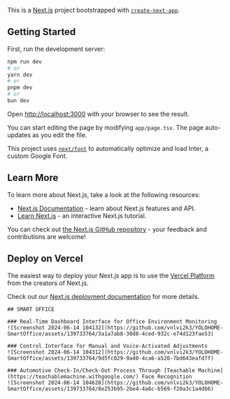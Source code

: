 This is a [Next.js](https://nextjs.org/) project bootstrapped with [`create-next-app`](https://github.com/vercel/next.js/tree/canary/packages/create-next-app).

## Getting Started

First, run the development server:

```bash
npm run dev
# or
yarn dev
# or
pnpm dev
# or
bun dev
```

Open [http://localhost:3000](http://localhost:3000) with your browser to see the result.

You can start editing the page by modifying `app/page.tsx`. The page auto-updates as you edit the file.

This project uses [`next/font`](https://nextjs.org/docs/basic-features/font-optimization) to automatically optimize and load Inter, a custom Google Font.

## Learn More

To learn more about Next.js, take a look at the following resources:

- [Next.js Documentation](https://nextjs.org/docs) - learn about Next.js features and API.
- [Learn Next.js](https://nextjs.org/learn) - an interactive Next.js tutorial.

You can check out [the Next.js GitHub repository](https://github.com/vercel/next.js/) - your feedback and contributions are welcome!

## Deploy on Vercel

The easiest way to deploy your Next.js app is to use the [Vercel Platform](https://vercel.com/new?utm_medium=default-template&filter=next.js&utm_source=create-next-app&utm_campaign=create-next-app-readme) from the creators of Next.js.

Check out our [Next.js deployment documentation](https://nextjs.org/docs/deployment) for more details.
```
## SMART OFFICE

### Real-Time Dashboard Interface for Office Environment Monitoring
![Screenshot 2024-06-14 104132](https://github.com/vnlvi2k3/YOLOHOME-SmartOffice/assets/139733764/3a1a7ab8-30d8-4ced-932c-e74d123fae53)

### Control Interface for Manual and Voice-Activated Adjustments
![Screenshot 2024-06-14 104312](https://github.com/vnlvi2k3/YOLOHOME-SmartOffice/assets/139733764/9d5fc029-9a40-4ca6-a520-7bd643eafd7f)

### Automotive Check-In/Check-Out Process Through [Teachable Machine](https://teachablemachine.withgoogle.com/) Face Recognition
![Screenshot 2024-06-14 104628](https://github.com/vnlvi2k3/YOLOHOME-SmartOffice/assets/139733764/8e253b95-2be4-4a6c-b569-f20a3c1a4db6)

```



